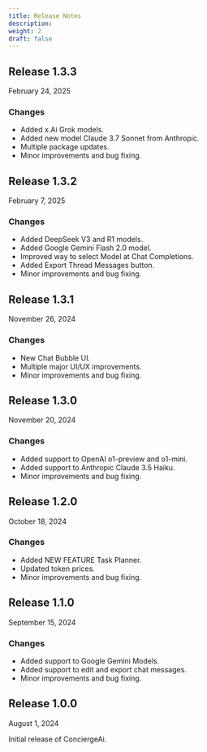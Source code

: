 ```yaml
---
title: Release Notes
description:
weight: 2
draft: false
---
```


## Release 1.3.3

February 24, 2025

### Changes

* Added x.Ai Grok models.
* Added new model Claude 3.7 Sonnet from Anthropic.
* Multiple package updates.
* Minor improvements and bug fixing.

## Release 1.3.2

February 7, 2025

### Changes

* Added DeepSeek V3 and R1 models.
* Added Google Gemini Flash 2.0 model.
* Improved way to select Model at Chat Completions.
* Added Export Thread Messages button.
* Minor improvements and bug fixing.

## Release 1.3.1

November 26, 2024

### Changes

* New Chat Bubble UI.
* Multiple major UI/UX improvements.
* Minor improvements and bug fixing.

## Release 1.3.0

November 20, 2024

### Changes

* Added support to OpenAI o1-preview and o1-mini.
* Added support to Anthropic Claude 3.5 Haiku.
* Minor improvements and bug fixing.

## Release 1.2.0

October 18, 2024

### Changes

* Added NEW FEATURE Task Planner.
* Updated token prices.
* Minor improvements and bug fixing.

## Release 1.1.0

September 15, 2024

### Changes

* Added support to Google Gemini Models.
* Added support to edit and export chat messages.
* Minor improvements and bug fixing.

## Release 1.0.0

August 1, 2024

Initial release of ConciergeAi.
